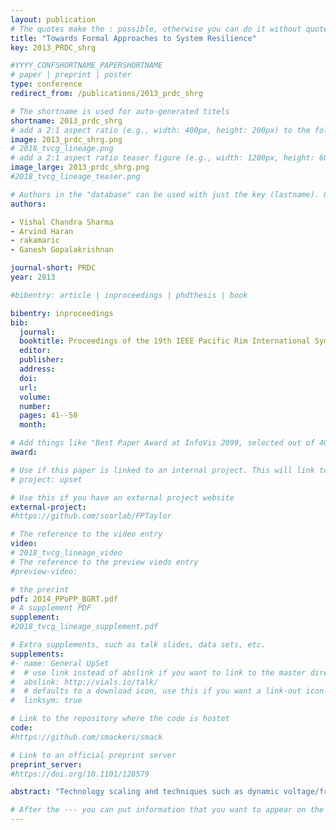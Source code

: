 ```yaml
---
layout: publication
# The quotes make the : possible, otherwise you can do it without quotes
title: "Towards Formal Approaches to System Resilience"
key: 2013_PRDC_shrg

#YYYY_CONFSHORTNAME_PAPERSHORTNAME
# paper | preprint | poster
type: conference
redirect_from: /publications/2013_prdc_shrg

# The shortname is used for auto-generated titels
shortname: 2013_prdc_shrg
# add a 2:1 aspect ratio (e.g., width: 400px, height: 200px) to the folder /assets/images/publications/
image: 2013_prdc_shrg.png
# 2018_tvcg_lineage.png
# add a 2:1 aspect ratio teaser figure (e.g., width: 1200px, height: 600px) to the folder /assets/images/papers/
image_large: 2013_prdc_shrg.png
#2018_tvcg_lineage_teaser.png

# Authors in the "database" can be used with just the key (lastname). Others can be written properly.
authors:

- Vishal Chandra Sharma
- Arvind Haran
- rakamaric
- Ganesh Gopalakrishnan

journal-short: PRDC
year: 2013

#bibentry: article | inproceedings | phdthesis | book

bibentry: inproceedings
bib:
  journal: 
  booktitle: Proceedings of the 19th IEEE Pacific Rim International Symposium on Dependable Computing (PRDC)
  editor:
  publisher:
  address: 
  doi: 
  url: 
  volume: 
  number: 
  pages: 41--50
  month:

# Add things like "Best Paper Award at InfoVis 2099, selected out of 4000 submissions"
award:

# Use if this paper is linked to an internal project. This will link to the project site
# project: upset

# Use this if you have an external project website
external-project: 
#https://github.com/soarlab/FPTaylor

# The reference to the video entry
video:
# 2018_tvcg_lineage_video
# The reference to the preview viedo entry
#preview-video:

# the prerint
pdf: 2014_PPoPP_BGRT.pdf
# A supplement PDF
supplement: 
#2018_tvcg_lineage_supplement.pdf

# Extra supplements, such as talk slides, data sets, etc.
supplements:
#- name: General UpSet
#  # use link instead of abslink if you want to link to the master directory
#  abslink: http://vials.io/talk/
#  # defaults to a download icon, use this if you want a link-out icon
#  linksym: true

# Link to the repository where the code is hostet
code:
#https://github.com/smackers/smack

# Link to an official preprint server
preprint_server: 
#https://doi.org/10.1101/128579

abstract: "Technology scaling and techniques such as dynamic voltage/frequency scaling are predicted to increase the number of transient faults in future processors. Error detectors implemented in hardware are often energy inefficient, as they are “always on.” While software-level error detection can augment hardware-level detectors, creating detectors in software that are highly effective remains a challenge. In this paper, we first present a new LLVM-level fault injector called KULFI that helps simulate faults occurring within CPU state elements in a versatile manner. Second, using KULFI, we study the behavior of a family of well-known and simple algorithms under error injection. (We choose a family of sorting algorithms for this study.) We then propose a promising way to interpret our empirical results using a formal model that builds on the idea of predicate state transition diagrams. After introducing the basic abstraction underlying our predicate transition diagrams, we draw connections to the level of resilience empirically observed during fault injection studies. Building on the observed connections, we develop a simple, and yet effective, predicate-abstraction-based fault detector. While in its initial stages, ours is believed to be the first study that offers a formal way to interpret and compare fault injection results obtained from algorithms from within one family. Given the absolutely unpredictable nature of what a fault can do to a computation in general, our approach may help designers choose amongst a class of algorithms one that behaves most resilient of all."

# After the --- you can put information that you want to appear on the website using markdown formatting or HTML. A good example are acknowledgements, extra references, an erratum, etc.
---
```

